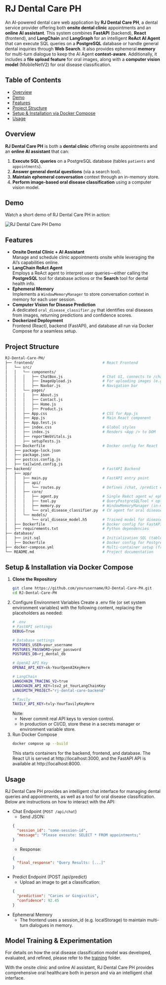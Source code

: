 # RJ Dental Care PH

An AI-powered dental care web application by **RJ Dental Care PH**, a dental service provider offering both **onsite dental clinic** appointments and an **online AI assistant**. This system combines **FastAPI** (backend), **React** (frontend), and **LangChain** and **LangGraph** for an intelligent **ReAct AI Agent** that can execute SQL queries on a **PostgreSQL** database or handle general dental inquiries through **Web Search**. It also provides ephemeral **memory** for multi-turn dialogue to keep the AI Agent **context-aware**. Additionally, it includes a **file upload feature** for oral images, along with a **computer vision model** (MobileNetV2) for oral disease classification.

## Table of Contents
- [Overview](#overview)
- [Demo](#demo)
- [Features](#features)
- [Project Structure](#project-structure)
- [Setup & Installation via Docker Compose](#setup--installation-via-docker-compose)
- [Usage](#usage)

## Overview
**RJ Dental Care PH** is both a **dental clinic** offering onsite appointments and an **online AI assistant** that can:
1. **Execute SQL queries** on a PostgreSQL database (tables `patients` and `appointments`).
2. **Answer general dental questions** (via a search tool).
3. **Maintain ephemeral conversation** context through an in-memory store.
4. **Perform image-based oral disease classification** using a computer vision model.

## Demo
Watch a short demo of RJ Dental Care PH in action:

![RJ Dental Care PH Demo](docs/demo/demo.gif)

## Features
- **Onsite Dental Clinic + AI Assistant**  
  Manage and schedule clinic appointments onsite while leveraging the AI’s capabilities online.
- **LangChain ReAct Agent**  
  Employs a ReAct agent to interpret user queries—either calling the **PostgreSQL** tool for database actions or the **Search** tool for dental health info.
- **Ephemeral Memory**  
  Implements a `WindowMemoryManager` to store conversation context in memory for each user session.
- **Computer Vision for Disease Prediction**  
  A dedicated `oral_disease_classifier.py` that identifies oral diseases from images, returning predictions and confidence scores.
- **Dockerized Deployment**  
  Frontend (React), backend (FastAPI), and database all run via Docker Compose for a seamless setup.

## Project Structure
```bash
RJ-Dental-Care-PH/
├── frontend/                               # React Frontend
│   └── src/
│   │   └── components/
│   │   │   ├── ChatBox.js                  # Chat UI, connects to /chat endpoint
│   │   │   ├── ImageUpload.js              # For uploading images (e.g. oral disease prediction)
│   │   │   ├── Navbar.js                   # Navigation bar
│   │   └── pages/
│   │   │   ├── About.js
│   │   │   ├── Contact.js
│   │   │   ├── Home.js
│   │   │   ├── Product.js
│   │   ├── App.css                         # CSS for App.js
│   │   ├── App.js                          # Main React component
│   │   ├── App.test.js
│   │   ├── index.css                       # Global styles
│   │   ├── index.js                        # Renders <App /> to DOM
│   │   ├── reportWebVitals.js
│   │   ├── setupTests.js
│   ├── Dockerfile                          # Docker config for React
│   ├── package-lock.json
│   ├── package.json
│   ├── postcss.config.js
│   ├── tailwind.config.js
├── backend/                                # FastAPI Backend
│   ├── app/
│   │   ├── main.py                         # FastAPI entry point
│   │   ├── api/
│   │   │   └── routes.py                   # Defines /chat, /predict endpoints
│   │   ├── core/
│   │   │   ├── agent.py                    # Single ReAct agent w/ ephemeral memory
│   │   │   ├── tool.py                     # QueryPostgreSQLTool + optional SearchTool
│   │   │   ├── memory.py                   # WindowMemoryManager (in-memory conversation)
│   │   │   └── oral_disease_classifier.py  # CV agent for oral disease classification
│   │   └── models/
│   │       └── oral_disease_model.h5       # Trained model for disease prediction
│   ├── Dockerfile                          # Docker config for FastAPI
│   ├── requirements.txt                    # Python dependencies
├── database/
│   ├── init.sql                            # Initialization SQL (tables, data)
│   ├── Dockerfile                          # Docker config for PostgreSQL container
├── docker-compose.yml                      # Multi-container setup (frontend, backend, DB)
└── README.md                               # Project documentation
```

## Setup & Installation via Docker Compose
1. **Clone the Repository**  
   ```bash
   git clone https://github.com/yourusername/RJ-Dental-Care-PH.git
   cd RJ-Dental-Care-PH
2. Configure Environment Variables
Create a .env file (or set system environment variables) with the following content, replacing the placeholders as needed:
    ```bash
    # .env
    # FastAPI settings
    DEBUG=True

    # Database settings
    POSTGRES_USER=your_username
    POSTGRES_PASSWORD=your_password
    POSTGRES_DB=rj_dental_db

    # OpenAI API Key
    OPENAI_API_KEY=sk-YourOpenAIKeyHere

    # LangChain
    LANGCHAIN_TRACING_V2=true
    LANGCHAIN_API_KEY=lsv2_pt_YourLangChainKey
    LANGSMITH_PROJECT="rj-dental-care-backend"

    # Tavily
    TAVILY_API_KEY=tvly-YourTavilyKeyHere
    ```
    Note:
    - Never commit real API keys to version control.
    - In production or CI/CD, store these in a secrets manager or environment variable store.
3. Run Docker Compose
    ```bash
    docker compose up --build
    ```
    This starts containers for the backend, frontend, and database. The React UI is served at http://localhost:3000, and the FastAPI API is available at http://localhost:8000.

## Usage
RJ Dental Care PH provides an intelligent chat interface for managing dental queries and appointments, as well as a tool for oral disease classification. Below are instructions on how to interact with the API:
- Chat Endpoint (`POST /api/chat`)
  - Send JSON:
  ```json
  {
    "session_id": "some-session-id",
    "message": "Please execute: SELECT * FROM appointments;"
  }
  ```
  - Response:
  ```json
  {
    "final_response": "Query Results: [...]"
  }
  ```
- Predict Endpoint (POST /api/predict)
  - Upload an image to get a classification:
  ```json
  {
    "prediction": "Caries or Gingivitis",
    "confidence": 92.45
  }
  ```
- Ephemeral Memory
  - The frontend uses a session_id (e.g. localStorage) to maintain multi-turn dialogues in memory.

## Model Training & Experimentation
For details on how the oral disease classification model was developed, evaluated, and refined, please refer to the [training](training/) folder.

With the onsite clinic and online AI assistant, RJ Dental Care PH provides comprehensive oral healthcare both in person and via an intelligent chat interface.
